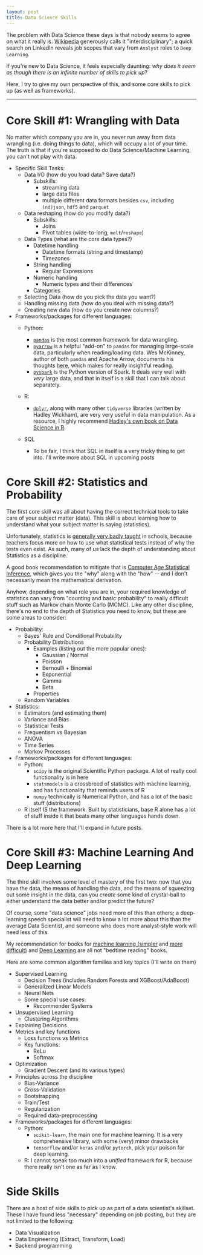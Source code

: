 ```yaml
---
layout: post
title: Data Science Skills
---
```


The problem with Data Science these days is that nobody seems to agree on what it really is. [Wikipedia](https://en.wikipedia.org/wiki/Data_science) generously calls it "interdisciplinary"; a quick search on LinkedIn reveals job scopes that vary from `Analyst` roles to `Deep Learning`.

If you're new to Data Science, it feels especially daunting: *why does it seem as though there is an infinite number of skills to pick up*? 

Here, I try to give my own perspective of this, and some core skills to pick up (as well as frameworks).

----

# Core Skill #1: Wrangling with Data

No matter which company you are in, you never run away from data wrangling (i.e. doing things to data), which will occupy a lot of your time. The truth is that if you're supposed to do Data Science/Machine Learning, you can't not play with data.

- Specific Skill Tasks:
    - Data I/O (how do you load data? Save data?)
        - Subskills:
            - streaming data
            - large data files
            - multiple different data formats besides `csv`, including `(nd)json`, `hdf5` and `parquet`
    - Data reshaping (how do you modify data?)
        - Subskills:
            - Joins
            - Pivot tables (wide-to-long, `melt`/`reshape`)
    - Data Types (what are the core data types?)
        - Datetime handling
            - Datetime formats (string and timestamp)
            - Timezones
        - String handling
            - Regular Expressions
        - Numeric handling
            - Numeric types and their differences
        - Categories
    - Selecting Data (how do you pick the data you want?)
    - Handling missing data (how do you deal with missing data?)
    - Creating new data (how do you create new columns?)
- Frameworks/packages for different languages:
    - Python: 
        - [`pandas`](https://pandas.pydata.org/pandas-docs/stable/) is the most common framework for data wrangling. 
        - [`pyarrow`](https://arrow.apache.org/docs/python/) is a helpful "add-on" to `pandas` for managing large-scale data, particularly when reading/loading data. Wes McKinney, author of both `pandas` and Apache Arrow, documents his thoughts [here](https://wesmckinney.com/blog/apache-arrow-pandas-internals/), which makes for really insightful reading. 
        - [`pyspark`](https://www.numpy.org/) is the Python version of Spark. It deals very well with *very* large data, and that in itself is a skill that I can talk about separately.
   
    - R:
        - [`dplyr`](https://dplyr.tidyverse.org/), along with many other `tidyverse` libraries (written by Hadley Wickham), are very very useful in data manipulation. As a resource, I highly recommend [Hadley's own book on Data Science in R](https://r4ds.had.co.nz/).
    - SQL
        - To be fair, I think that SQL in itself is a very tricky thing to get into. I'll write more about SQL in upcoming posts
        
# Core Skill #2: Statistics and Probability

The first core skill was all about having the correct technical tools to take care of your subject matter (data). This skill is about learning how to understand what your subject matter is saying (statistics).

Unfortunately, statistics is [generally very badly taught](https://www.quora.com/Is-statistics-poorly-taught-and-explained-in-traditional-learning-institutions) in schools, because teachers focus more on how to use what statistical tests instead of why the tests even exist. As such, many of us lack the depth of understanding about Statistics as a discipline.

A good book recommendation to mitigate that is [Computer Age Statistical Inference](https://web.stanford.edu/~hastie/CASI/), which gives you the "why" along with the "how" -- and I don't necessarily mean the mathematical derivation. 

Anyhow, depending on what role you are in, your required knowledge of statistics can vary from "counting and basic probability" to really difficult stuff such as Markov chain Monte Carlo (MCMC). Like any other discipline, there's no end to the depth of Statistics you need to know, but these are some areas to consider:

- Probability:
    - Bayes' Rule and Conditional Probability
    - Probability Distributions
        - Examples (listing out the more popular ones):
            - Gaussian / Normal
            - Poisson
            - Bernoulli + Binomial
            - Exponential
            - Gamma
            - Beta
        - Properties
    - Random Variables
- Statistics:
    - Estimators (and estimating them)
    - Variance and Bias
    - Statistical Tests
    - Frequentism vs Bayesian
    - ANOVA
    - Time Series
    - Markov Processes
- Frameworks/packages for different languages:
    - Python:
        - `scipy` is the original Scientific Python package. A lot of really cool functionality is in here
        - `statsmodels` is a crossbreed of statistics with machine learning, and has functionality that reminds users of R
        - `numpy` technically is Numerical Python, and has a lot of the basic stuff (distributions)
    - R itself IS the framework. Built by statisticians, base R alone has a lot of stuff inside it that beats many other languages hands down.  

There is a lot more here that I'll expand in future posts.

# Core Skill #3: Machine Learning And Deep Learning

The third skill involves some level of mastery of the first two: now that you have the data, the means of handling the data, and the means of squeezing out some insight in the data, can you *create* some kind of crystal-ball to either understand the data better and/or predict the future?

Of course, some "data science" jobs need more of this than others; a deep-learning speech specialist will need to know a lot more about this than the average Data Scientist, and someone who does more analyst-style work will need less of this.

My recommendation for books for [machine learning (simpler](https://www-bcf.usc.edu/~gareth/ISL/ISLR%20Seventh%20Printing.pdf) and [more difficult)](https://web.stanford.edu/~hastie/Papers/ESLII.pdf) and [Deep Learning](https://github.com/janishar/mit-deep-learning-book-pdf) are all not "bedtime reading" books.

Here are some common algorithm families and key topics (I'll write on them)

- Supervised Learning
    - Decision Trees (includes Random Forests and XGBoost/AdaBoost)
    - Generalized Linear Models
    - Neural Nets
    - Some special use cases:
        - Recommender Systems
- Unsupervised Learning
    - Clustering Algorithms
- Explaining Decisions
- Metrics and key functions
    - Loss functions vs Metrics
    - Key functions:
        - ReLu
        - Softmax
- Optimization
    - Gradient Descent (and its various types)
- Principles across the discipline
    - Bias-Variance
    - Cross-Validation
    - Bootstrapping
    - Train/Test
    - Regularization
    - Required data-preprocessing
- Frameworks/packages for different languages:
    - Python:
        - `scikit-learn`, the main one for machine learning. It is a very comprehensive library, with some (very) minor drawbacks 
        - `tensorflow` and/or `keras` and/or `pytorch`, pick your poison for deep learning.
    - R: I cannot speak too much into a *unified* framework for R, because there really isn't one as far as I know.

# Side Skills

There are a host of side skills to pick up as part of a data scientist's skillset. These I have found less "necessary" depending on job posting, but they are not limited to the following:

- Data Visualization
- Data Engineering (Extract, Transform, Load)
- Backend programming
